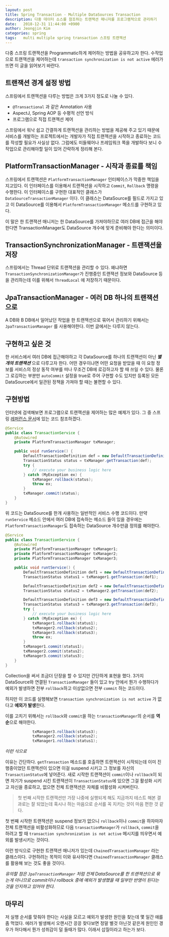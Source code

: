 ```yaml
---
layout: post
title: Spring Transaction - Multiple DataSources Transaction
description: 다중 데이터 소스를 참조하는 트랜잭션 매니저를 프로그램적으로 관리하기
date:   2018-12-31 11:44:00 +0900
author: Jeongjin Kim
categories: spring
tags:	multi multiple spring transaction 스프링 트랜잭션
---
```


<script async src="https://pagead2.googlesyndication.com/pagead/js/adsbygoogle.js"></script>
<!-- 컨텐츠내 -->
<ins class="adsbygoogle"
     style="display:block"
     data-ad-client="ca-pub-3234744071843247"
     data-ad-slot="1671969273"
     data-ad-format="auto"
     data-full-width-responsive="true"></ins>
<script>
     (adsbygoogle = window.adsbygoogle || []).push({});
</script>


다중 스프링 트랜잭션을 Programmatic하게 제어하는 방법을 공유하고자 한다. 수작업으로 트랜잭션을 제어하는데 `transaction synchronization is not active` 에러가 뜨면 이 글을 읽어보기 바란다.
## 트랜잭션 경계 설정 방법
스프링에서 트랜잭션을 다루는 방법은 크게 3가지 정도로 나눌 수 있다.
* `@Transactional` 과 같은 Annotation 사용
* AspectJ, Spring AOP 등 수평적 선언 방식
* 프로그램으로 직접 트랜젝션 제어

스프링에서 워낙 쉽고 간결하게 트랜잭션을 관리하는 방법을 제공해 주고 있기 때문에 서비스를 개발하는 프로젝트에서는 개발자가 직접 트랜젝션을 시작하고 종료하는 코드를 작성할 필요가 사실상 없다. 그럼에도 미들웨어나 프레임워크 쪽을 개발하다 보니 수작업으로 관리해야할 일이 있어 간략하게 정리해 본다.

## PlatformTransactionManager - 시작과 종료를 책임
스프링에서 트랜잭션은 `PlatformTransactionManager` 인터페이스가 막중한 책임을 지고있다. 이 인터페이스를 이용해서 트랜잭션을 시작하고 `Commit`, `Rollback` 명령을 수행한다. 이 인터페이스를 구현한 대표적인 클래스가 `DataSourceTransactionManager` 이다. 이 클래스는 DataSource를 필드로 가지고 있고 이 DataSource를 이용해서 `PlatformTransactionManager` 메소드를 구현하고 있다.

이 말은 한 트랜잭션 매니저는 한 DataSource를 가져야하므로 여러 DB에 접근을 해야한다면 TransactionManager도 DataSource 개수에 맞게 준비해야 한다는 의미이다.

## TransactionSynchronizationManager - 트랜잭션을 저장
스프링에서는 Thread 단위로 트랜잭션을 관리할 수 있다. 왜냐하면 `TransactionSynchronizationManager`가 진행중인 트랜잭션 정보와 DataSource 등을 관리하는데 이를 위해서 `ThreadLocal` 에 저장하기 때문이다.

## JpaTransactionManager - 여러 DB 하나의 트랜잭션으로
A DB와 B DB에서 일어났던 작업을 한 트랜잭션으로 묶어서 관리하기 위해서는 `JpaTransactionManager` 를 사용해야한다. 이번 글에서는 다루지 않는다.

## 구현하고 싶은 것
한 서비스에서 여러 DB에 접근해야하고 각 DataSource를 하나의 트랜잭션이 아닌 ___별개의 트랜잭션___ 으로 다루고자 한다. 어떤 경우이냐면 어떤 요청을 받았을 때 이 요청 정보를 서비스의 정상 동작 여부를 떠나 무조건 DB에 로깅하고자 할 때 쓰일 수 있다. 물론 그 로깅하는 부분만 `autoCommit` 설정을 true로 주어 구현할 수도 있지만 등록된 모든 DataSource에서 일관된 정책을 가져야 할 때는 불편할 수 있다.

## 구현방법
인터넷에 검색해보면 프로그램으로 트랜잭션을 제어하는 많은 예제가 있다. 그 중 스프링 [레퍼런스 문서](https://docs.spring.io/spring/docs/current/spring-framework-reference/data-access.html#transaction-programmatic)에 있는 코드 참조하겠다.

```java
@Service
public class TransactionService {
    @Autowired
    private PlatformTransactionManager txManager;

    public void runService() {
        DefaultTransactionDefinition def = new DefaultTransactionDefinition();
        TransactionStatus status = txManager.getTransaction(def);
        try {
            // execute your business logic here
        } catch (MyException ex) {
            txManager.rollback(status);
            throw ex;
        }
        txManager.commit(status);
    }
}
```

위 코드는 DataSource를 한개 사용하는 일반적인 서비스 수행 코드이다. 만약 `runService` 메소드 안에서 여러 DB에 접속하는 메소드 들이 있을 경우에는 `PlatformTransactionManager`도 접속하는 DataSource 개수만큼 정의를 해야한다.

```java
@Service
public class TransactionService {
    @Autowired
    private PlatformTransactionManager txManager1;
    private PlatformTransactionManager txManager2;
    private PlatformTransactionManager txManager3;

    public void runtService() {
        DefaultTransactionDefinition def1 = new DefaultTransactionDefinition();
        TransactionStatus status1 = txManager1.getTransaction(def1);

        DefaultTransactionDefinition def2 = new DefaultTransactionDefinition();
        TransactionStatus status2 = txManager2.getTransaction(def2);

        DefaultTransactionDefinition def3 = new DefaultTransactionDefinition();
        TransactionStatus status3 = txManager3.getTransaction(def3);
        try {
            // execute your business logic here
        } catch (MyException ex) {
            txManager1.rollback(status1);
            txManager2.rollback(status2);
            txManager3.rollback(status3);
            throw ex;
        }
        txManager1.commit(status1);
        txManager2.commit(status2);
        txManager3.commit(status3);
    }
}
```

Collection을 써서 조금더 단장을 할 수 있지만 간단하게 표현을 했다. 3가지 DataSource와 연결된 `TransactionManager` 들이 있고 try 안에서 뭔가 수행하다가 예외가 발생하면 전부 `rollback`하고 이상없으면 전부 `commit` 하는 코드이다.

하지만 이 코드를 실행해보면 `transaction synchronization is not active` 가 없다고 **예외가 발생**한다.

이를 고치기 위해서는 `rollback`와 `commit`을 하는 `transactionManager`의 순서를 **역순**으로 해야한다.
```java
            txManager3.rollback(status3);
            txManager2.rollback(status2);
            txManager1.rollback(status1);
```            
_이런 식으로_

이유는 간단하다. `getTransaction` 메소드를 호출하면 트랜잭션이 시작되는데 이미 진행중이었던 트랜잭션이 있으면 이걸 suspend 시키고 그 정보를 자신의 `TransactionStatus`에 넣어준다. 새로 시작한 트랜잭션이 `commit`이나 `rollback`이 되면 자기가 suspend 시킨 트랜잭션이 `TransactionStatus`에 있으면 그걸 활성화 시키고 자신을 종료하고, 없으면 전체 트랜잭션은 자체를 비활성화 시켜버린다. 
>첫 번째 시작한 트랜잭션만 가장 나중에 실행되게 해도 지금까지 테스트 해본 결과로는 잘 되었는데 혹시나 하는 마음으로 순서를 꼭 지키는 것이 마음 편한 것 같다.

첫 번째 시작한 트랜잭션은 suspend 정보가 없으니 `rollback`이나 `commit`을 하자마자 전체 트랜잭션을 비활성화하므로 다음 `transactionManager`가 `rollback`, `commit`을 하려고 할 때 `transaction synchronization is not active` 메시지를 띄우면서 예외를 발생시키는 것이다.

이런 방식으로 구현한 트랜잭션 매니저가 있는데 `ChainedTransactionManager` 라는 클래스이다. 구현하려는 목적이 이와 유사하다면 `ChainedTransactionManager` 클래스를 활용해 보는 것도 좋을 것이다.

_유의할 점은 `JpaTransactionManager` 처럼 전체 DataSource를 한 트랜잭션으로 묶는게 아니므로 commit이나 rollback 중에 예외가 발생했을 때 일부만 반영이 된다는 것을 인지하고 있어야 한다._
## 마무리
저 실행 순서를 맞춰야 한다는 사실을 모르고 예외가 발생한 원인을 찾는데 몇 일간 애를 좀 먹었다. 에러가 발생해서 오랜시간 끙끙 찾다보면 정말 별것 아닌것 같은게 원인인 경우가 허다해서 뭔가 성취감이 덜 들때가 많다. 이래서 삽질이라고 하는가 보다.